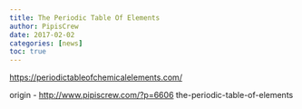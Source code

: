 ```yaml
---
title: The Periodic Table Of Elements
author: PipisCrew
date: 2017-02-02
categories: [news]
toc: true
---
```


https://periodictableofchemicalelements.com/

origin - http://www.pipiscrew.com/?p=6606 the-periodic-table-of-elements
